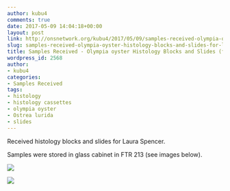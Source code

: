 ```yaml
---
author: kubu4
comments: true
date: 2017-05-09 14:04:18+00:00
layout: post
link: http://onsnetwork.org/kubu4/2017/05/09/samples-received-olympia-oyster-histology-blocks-and-slides-for-laura-spencer/
slug: samples-received-olympia-oyster-histology-blocks-and-slides-for-laura-spencer
title: Samples Received - Olympia oyster Histology Blocks and Slides (for Laura Spencer)
wordpress_id: 2568
author:
- kubu4
categories:
- Samples Received
tags:
- histology
- histology cassettes
- olympia oyster
- Ostrea lurida
- slides
---
```


Received histology blocks and slides for Laura Spencer.

Samples were stored in glass cabinet in FTR 213 (see images below).

[![](http://eagle.fish.washington.edu/Arabidopsis/20170509_laura_oly_histo_01.jpg)](http://eagle.fish.washington.edu/Arabidopsis/20170509_laura_oly_histo_01.jpg)



[![](http://eagle.fish.washington.edu/Arabidopsis/20170509_laura_oly_histo_02.jpg)](http://eagle.fish.washington.edu/Arabidopsis/20170509_laura_oly_histo_02.jpg)
